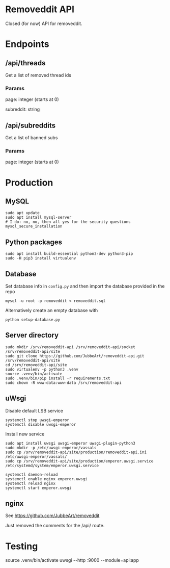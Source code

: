 # Removeddit API
Closed (for now) API for removeddit.

# Endpoints

## /api/threads
Get a list of removed thread ids

### Params
page: integer (starts at 0)

subreddit: string 

## /api/subreddits
Get a list of banned subs

### Params
page: integer (starts at 0)



# Production

## MySQL
```
sudo apt update
sudo apt install mysql-server
# I do: no, no, then all yes for the security questions
mysql_secure_installation
```

## Python packages
```
sudo apt install build-essential python3-dev python3-pip
sudo -H pip3 install virtualenv
```
## Database
Set database info in `config.py` and then import the database provided in the repo

```
mysql -u root -p removeddit < removeddit.sql
```

Alternatively create an empty database with
```
python setup-database.py
```

## Server directory
```
sudo mkdir /srv/removeddit-api /srv/removeddit-api/socket /srv/removeddit-api/site
sudo git clone https://github.com/JubbeArt/removeddit-api.git /srv/removeddit-api/site
cd /srv/removeddit-api/site
sudo virtualenv -p python3 .venv
source .venv/bin/activate
sudo .venv/bin/pip install -r requirements.txt
sudo chown -R www-data:www-data /srv/removeddit-api
```

## uWsgi

Disable default LSB service
```
systemctl stop uwsgi-emperor
systemctl disable uwsgi-emperor
```

Install new service
```
sudo apt install uwsgi uwsgi-emperor uwsgi-plugin-python3
sudo mkdir -p /etc/uwsgi-emperor/vassals
sudo cp /srv/removeddit-api/site/production/removeddit-api.ini /etc/uwsgi-emperor/vassals/
sudo cp /srv/removeddit-api/site/production/emperor.uwsgi.service /etc/systemd/system/emperor.uwsgi.service

systemctl daemon-reload
systemctl enable nginx emperor.uwsgi
systemctl reload nginx
systemctl start emperor.uwsgi
```

## nginx
See https://github.com/JubbeArt/removeddit

Just removed the comments for the /api/ route. 

# Testing
source .venv/bin/activate
uwsgi --http :9000 --module=api:app